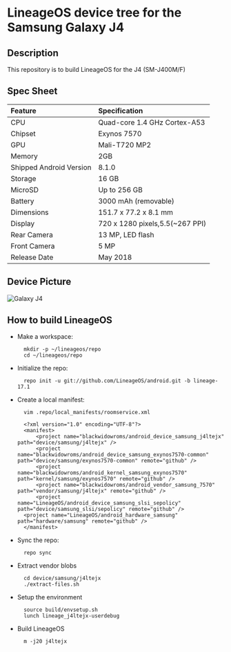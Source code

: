 # LineageOS device tree for the Samsung Galaxy J4

Description
-----------

This repository is to build LineageOS for the J4 (SM-J400M/F)
## Spec Sheet

| Feature                 | Specification                     |
| :---------------------- | :-------------------------------- |
| CPU                     | Quad-core 1.4 GHz Cortex-A53      |
| Chipset                 | Exynos 7570                       |
| GPU                     | Mali-T720 MP2                     |
| Memory                  | 2GB	                              |
| Shipped Android Version | 8.1.0                             |
| Storage                 | 16 GB                             |
| MicroSD                 | Up to 256 GB                      |
| Battery                 | 3000 mAh (removable)              |
| Dimensions              | 151.7 x 77.2 x 8.1 mm             |
| Display                 | 720 x 1280 pixels,5.5(~267 PPI)     |
| Rear Camera             | 13 MP, LED flash                  |
| Front Camera            | 5 MP                              |
| Release Date            | May 2018                          |

## Device Picture

![Galaxy J4](https://prods.tugadgetshop.com/350/samsung-galaxy-j4-color-negro-frontal.jpg) 

How to build LineageOS
----------------------

* Make a workspace:

        mkdir -p ~/lineageos/repo
        cd ~/lineageos/repo

* Initialize the repo:

        repo init -u git://github.com/LineageOS/android.git -b lineage-17.1

* Create a local manifest:

        vim .repo/local_manifests/roomservice.xml

        <?xml version="1.0" encoding="UTF-8"?>
        <manifest>
            <project name="blackwidowroms/android_device_samsung_j4ltejx" path="device/samsung/j4ltejx" />
            <project name="blackwidowroms/android_device_samsung_exynos7570-common" path="device/samsung/exynos7570-common" remote="github" />
            <project name="blackwidowroms/android_kernel_samsung_exynos7570" path="kernel/samsung/exynos7570" remote="github" />
            <project name="blackwidowroms/android_vendor_samsung_7570" path="vendor/samsung/j4ltejx" remote="github" />
            <project name="LineageOS/android_device_samsung_slsi_sepolicy" path="device/samsung_slsi/sepolicy" remote="github" />
	    <project name="LineageOS/android_hardware_samsung" path="hardware/samsung" remote="github" />
        </manifest>

* Sync the repo:

        repo sync

* Extract vendor blobs

        cd device/samsung/j4ltejx
        ./extract-files.sh

* Setup the environment

        source build/envsetup.sh
        lunch lineage_j4ltejx-userdebug

* Build LineageOS

        m -j20 j4ltejx
